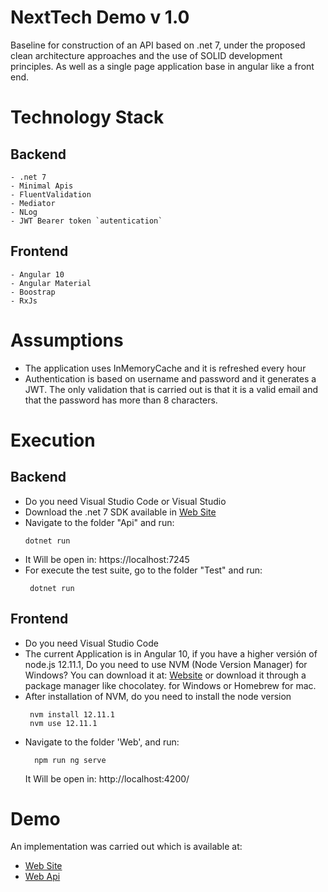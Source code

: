# NextTech Demo v 1.0

Baseline for construction of an API based on .net 7, under the proposed clean architecture approaches and the use of SOLID development principles.
As well as a single page application base in angular like a front end.

# Technology Stack
## Backend
    - .net 7
    - Minimal Apis
    - FluentValidation
    - Mediator
    - NLog
    - JWT Bearer token `autentication`
## Frontend
    - Angular 10
    - Angular Material
    - Boostrap
    - RxJs
# Assumptions
- The application uses InMemoryCache and it is refreshed every hour
- Authentication is based on username and password and it generates a JWT.
  The only validation that is carried out is that it is a valid email and
  that the password has more than 8 characters.
# Execution
## Backend
   - Do you need Visual Studio Code or Visual Studio
   - Download the .net 7 SDK available in [Web Site](https://dotnet.microsoft.com/es-es/download/dotnet/7.0)
   - Navigate to the folder "Api" and run:
       ```properties
       dotnet run
       ```
   - It Will be open in: https://localhost:7245
   - For execute the test suite, go to  the folder "Test" and run:
       ```properties
       	dotnet run
       ``` 
 ## Frontend
 -   Do you need Visual Studio Code
 -   The current Application is in Angular 10, if you have a higher versión of node.js   12.11.1, Do you need to use NVM (Node Version Manager) for Windows? You can download it at: [Website](https://github.com/coreybutler/nvm-windows#installation--upgrades) or download it through a 
 package manager like chocolatey. for Windows or Homebrew for mac.
 - After installation of NVM, do you need to install the node version
      ```properties
       nvm install 12.11.1
       nvm use 12.11.1
    ```
 - Navigate to the folder 'Web', and run:
	```properties
	  npm run ng serve
	``` 
      It Will be open in: http://localhost:4200/ 
# Demo
An implementation was carried out which is available at:
- [Web Site](https://wonderful-wave-0f1681e1e.4.azurestaticapps.net/)
- [Web Api](https://nextech-demo-api.azurewebsites.net/)
